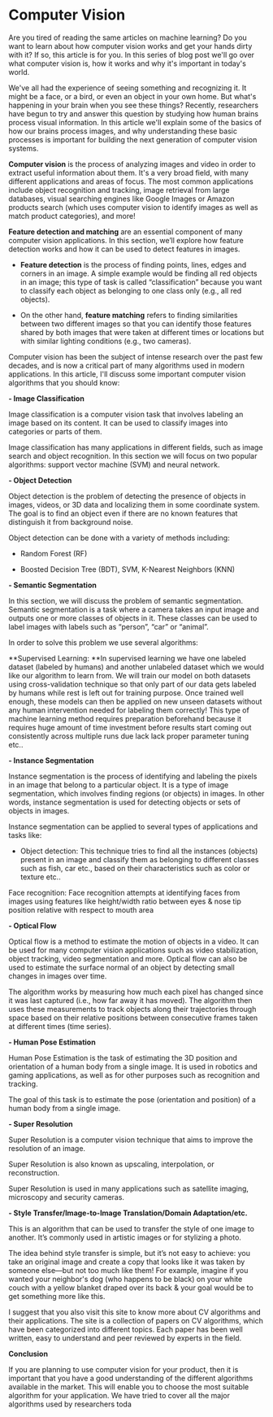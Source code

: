 # Computer Vision

Are you tired of reading the same articles on machine learning? Do you want to learn about how computer vision works and get your hands dirty with it? If so, this article is for you. In this series of blog post we'll go over what computer vision is, how it works and why it's important in today's world.

We've all had the experience of seeing something and recognizing it. It might be a face, or a bird, or even an object in your own home. But what's happening in your brain when you see these things? Recently, researchers have begun to try and answer this question by studying how human brains process visual information. In this article we'll explain some of the basics of how our brains process images, and why understanding these basic processes is important for building the next generation of computer vision systems.

**Computer vision** is the process of analyzing images and video in order to extract useful information about them. It's a very broad field, with many different applications and areas of focus. The most common applications include object recognition and tracking, image retrieval from large databases, visual searching engines like Google Images or Amazon products search (which uses computer vision to identify images as well as match product categories), and more!

**Feature detection and matching** are an essential component of many computer vision applications. In this section, we’ll explore how feature detection works and how it can be used to detect features in images.

- **Feature detection** is the process of finding points, lines, edges and corners in an image. A simple example would be finding all red objects in an image; this type of task is called “classification” because you want to classify each object as belonging to one class only (e.g., all red objects).

- On the other hand, **feature matching** refers to finding similarities between two different images so that you can identify those features shared by both images that were taken at different times or locations but with similar lighting conditions (e.g., two cameras).

Computer vision has been the subject of intense research over the past few decades, and is now a critical part of many algorithms used in modern applications. In this article, I'll discuss some important computer vision algorithms that you should know:

**- Image Classification**

Image classification is a computer vision task that involves labeling an image based on its content. It can be used to classify images into categories or parts of them.

Image classification has many applications in different fields, such as image search and object recognition. In this section we will focus on two popular algorithms: support vector machine (SVM) and neural network.

**- Object Detection**

Object detection is the problem of detecting the presence of objects in images, videos, or 3D data and localizing them in some coordinate system. The goal is to find an object even if there are no known features that distinguish it from background noise.

Object detection can be done with a variety of methods including:

- Random Forest (RF)

- Boosted Decision Tree (BDT), SVM, K-Nearest Neighbors (KNN)

**- Semantic Segmentation**

In this section, we will discuss the problem of semantic segmentation. Semantic segmentation is a task where a camera takes an input image and outputs one or more classes of objects in it. These classes can be used to label images with labels such as “person”, “car” or “animal”.

In order to solve this problem we use several algorithms:

**Supervised Learning: **In supervised learning we have one labeled dataset (labeled by humans) and another unlabeled dataset which we would like our algorithm to learn from. We will train our model on both datasets using cross-validation technique so that only part of our data gets labeled by humans while rest is left out for training purpose. Once trained well enough, these models can then be applied on new unseen datasets without any human intervention needed for labeling them correctly! This type of machine learning method requires preparation beforehand because it requires huge amount of time investment before results start coming out consistently across multiple runs due lack lack proper parameter tuning etc..

**- Instance Segmentation**

Instance segmentation is the process of identifying and labeling the pixels in an image that belong to a particular object. It is a type of image segmentation, which involves finding regions (or objects) in images. In other words, instance segmentation is used for detecting objects or sets of objects in images.

Instance segmentation can be applied to several types of applications and tasks like:

- Object detection: This technique tries to find all the instances (objects) present in an image and classify them as belonging to different classes such as fish, car etc., based on their characteristics such as color or texture etc..

Face recognition: Face recognition attempts at identifying faces from images using features like height/width ratio between eyes & nose tip position relative with respect to mouth area

**- Optical Flow**

Optical flow is a method to estimate the motion of objects in a video. It can be used for many computer vision applications such as video stabilization, object tracking, video segmentation and more. Optical flow can also be used to estimate the surface normal of an object by detecting small changes in images over time.

The algorithm works by measuring how much each pixel has changed since it was last captured (i.e., how far away it has moved). The algorithm then uses these measurements to track objects along their trajectories through space based on their relative positions between consecutive frames taken at different times (time series).

**- Human Pose Estimation**

Human Pose Estimation is the task of estimating the 3D position and orientation of a human body from a single image. It is used in robotics and gaming applications, as well as for other purposes such as recognition and tracking.

The goal of this task is to estimate the pose (orientation and position) of a human body from a single image.

**- Super Resolution**

Super Resolution is a computer vision technique that aims to improve the resolution of an image.

Super Resolution is also known as upscaling, interpolation, or reconstruction.

Super Resolution is used in many applications such as satellite imaging, microscopy and security cameras.

**- Style Transfer/Image-to-Image Translation/Domain Adaptation/etc.**

This is an algorithm that can be used to transfer the style of one image to another. It’s commonly used in artistic images or for stylizing a photo.

The idea behind style transfer is simple, but it’s not easy to achieve: you take an original image and create a copy that looks like it was taken by someone else—but not too much like them! For example, imagine if you wanted your neighbor's dog (who happens to be black) on your white couch with a yellow blanket draped over its back & your goal would be to get something more like this.

I suggest that you also visit this site to know more about CV algorithms and their applications. The site is a collection of papers on CV algorithms, which have been categorized into different topics. Each paper has been well written, easy to understand and peer reviewed by experts in the field.

**Conclusion**

If you are planning to use computer vision for your product, then it is important that you have a good understanding of the different algorithms available in the market. This will enable you to choose the most suitable algorithm for your application. We have tried to cover all the major algorithms used by researchers toda